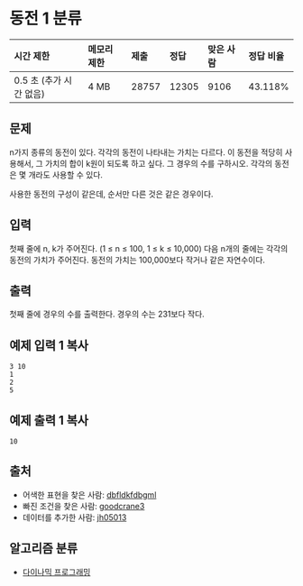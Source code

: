 # 동전 1 분류

| 시간 제한               | 메모리 제한 | 제출  | 정답  | 맞은 사람 | 정답 비율 |
| :---------------------- | :---------- | :---- | :---- | :-------- | :-------- |
| 0.5 초 (추가 시간 없음) | 4 MB        | 28757 | 12305 | 9106      | 43.118%   |

## 문제

n가지 종류의 동전이 있다. 각각의 동전이 나타내는 가치는 다르다. 이 동전을 적당히 사용해서, 그 가치의 합이 k원이 되도록 하고 싶다. 그 경우의 수를 구하시오. 각각의 동전은 몇 개라도 사용할 수 있다.

사용한 동전의 구성이 같은데, 순서만 다른 것은 같은 경우이다.

## 입력

첫째 줄에 n, k가 주어진다. (1 ≤ n ≤ 100, 1 ≤ k ≤ 10,000) 다음 n개의 줄에는 각각의 동전의 가치가 주어진다. 동전의 가치는 100,000보다 작거나 같은 자연수이다.

## 출력

첫째 줄에 경우의 수를 출력한다. 경우의 수는 231보다 작다.

## 예제 입력 1 복사

```
3 10
1
2
5
```

## 예제 출력 1 복사

```
10
```

## 출처

- 어색한 표현을 찾은 사람: [dbfldkfdbgml](https://www.acmicpc.net/user/dbfldkfdbgml)
- 빠진 조건을 찾은 사람: [goodcrane3](https://www.acmicpc.net/user/goodcrane3)
- 데이터를 추가한 사람: [jh05013](https://www.acmicpc.net/user/jh05013)

## 알고리즘 분류

- [다이나믹 프로그래밍](https://www.acmicpc.net/problem/tag/25)